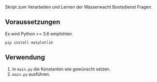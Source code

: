 Skript zum Verarbeiten und Lernen der Wasserwacht Bootsdienst Fragen.

## Voraussetzungen
Es wird Python >= 3.6 empfohlen.

```
pip install matplotlib
```

## Verwendung

1. In `main.py` die Konstanten wie gewünscht setzen.
2. `main.py` ausführen.
